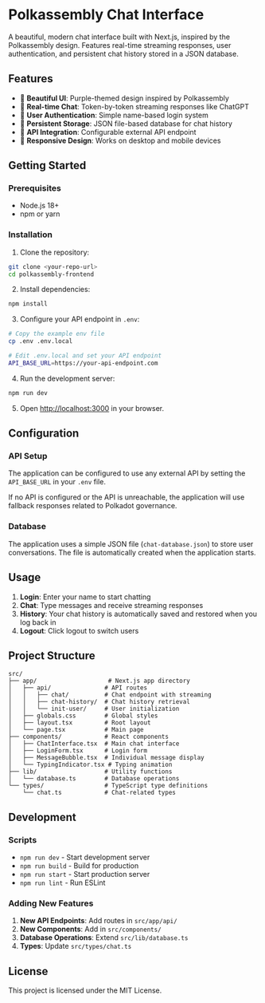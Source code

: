 # Polkassembly Chat Interface

A beautiful, modern chat interface built with Next.js, inspired by the Polkassembly design. Features real-time streaming responses, user authentication, and persistent chat history stored in a JSON database.

## Features

- 🎨 **Beautiful UI**: Purple-themed design inspired by Polkassembly
- 💬 **Real-time Chat**: Token-by-token streaming responses like ChatGPT
- 👤 **User Authentication**: Simple name-based login system
- 💾 **Persistent Storage**: JSON file-based database for chat history
- 🔗 **API Integration**: Configurable external API endpoint
- 📱 **Responsive Design**: Works on desktop and mobile devices

## Getting Started

### Prerequisites

- Node.js 18+ 
- npm or yarn

### Installation

1. Clone the repository:
```bash
git clone <your-repo-url>
cd polkassembly-frontend
```

2. Install dependencies:
```bash
npm install
```

3. Configure your API endpoint in `.env`:
```bash
# Copy the example env file
cp .env .env.local

# Edit .env.local and set your API endpoint
API_BASE_URL=https://your-api-endpoint.com
```

4. Run the development server:
```bash
npm run dev
```

5. Open [http://localhost:3000](http://localhost:3000) in your browser.

## Configuration

### API Setup

The application can be configured to use any external API by setting the `API_BASE_URL` in your `.env` file. 

If no API is configured or the API is unreachable, the application will use fallback responses related to Polkadot governance.

### Database

The application uses a simple JSON file (`chat-database.json`) to store user conversations. The file is automatically created when the application starts.

## Usage

1. **Login**: Enter your name to start chatting
2. **Chat**: Type messages and receive streaming responses
3. **History**: Your chat history is automatically saved and restored when you log back in
4. **Logout**: Click logout to switch users

## Project Structure

```
src/
├── app/                    # Next.js app directory
│   ├── api/               # API routes
│   │   ├── chat/          # Chat endpoint with streaming
│   │   ├── chat-history/  # Chat history retrieval
│   │   └── init-user/     # User initialization
│   ├── globals.css        # Global styles
│   ├── layout.tsx         # Root layout
│   └── page.tsx           # Main page
├── components/            # React components
│   ├── ChatInterface.tsx  # Main chat interface
│   ├── LoginForm.tsx      # Login form
│   ├── MessageBubble.tsx  # Individual message display
│   └── TypingIndicator.tsx # Typing animation
├── lib/                   # Utility functions
│   └── database.ts        # Database operations
└── types/                 # TypeScript type definitions
    └── chat.ts            # Chat-related types
```

## Development

### Scripts

- `npm run dev` - Start development server
- `npm run build` - Build for production
- `npm run start` - Start production server
- `npm run lint` - Run ESLint

### Adding New Features

1. **New API Endpoints**: Add routes in `src/app/api/`
2. **New Components**: Add in `src/components/`
3. **Database Operations**: Extend `src/lib/database.ts`
4. **Types**: Update `src/types/chat.ts`

## License

This project is licensed under the MIT License.
